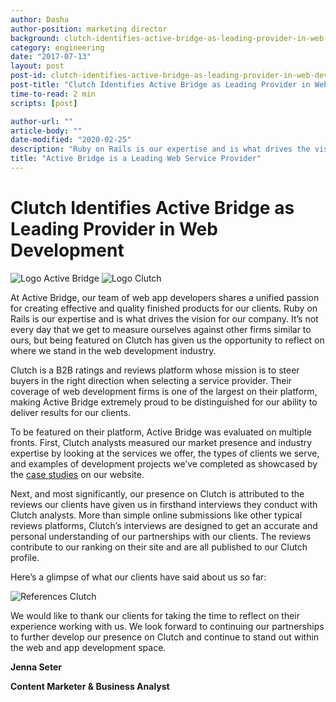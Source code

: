```yaml
---
author: Dasha
author-position: marketing director
background: clutch-identifies-active-bridge-as-leading-provider-in-web-development-back
category: engineering
date: "2017-07-13"
layout: post
post-id: clutch-identifies-active-bridge-as-leading-provider-in-web-development
post-title: "Clutch Identifies Active Bridge as Leading Provider in Web Development"
time-to-read: 2 min
scripts: [post]

author-url: ""
article-body: ""
date-modified: "2020-02-25"
description: "Ruby on Rails is our expertise and is what drives the vision for our company"
title: "Active Bridge is a Leading Web Service Provider"
---
```


# Clutch Identifies Active Bridge as Leading Provider in Web Development

![Logo Active Bridge](https://i.imgur.com/FVcqZAo.jpg) ![Logo Clutch](https://i.imgur.com/qLme8ZQ.png)

At Active Bridge, our team of web app developers shares a unified passion for creating effective and quality finished products for our clients. Ruby on Rails is our expertise and is what drives the vision for our company. It’s not every day that we get to measure ourselves against other firms similar to ours, but being featured on Clutch has given us the opportunity to reflect on where we stand in the web development industry.

Clutch is a B2B ratings and reviews platform whose mission is to steer buyers in the right direction when selecting a service provider. Their coverage of web development firms is one of the largest on their platform, making Active Bridge extremely proud to be distinguished for our ability to deliver results for our clients.

To be featured on their platform, Active Bridge was evaluated on multiple fronts. First, Clutch analysts measured our market presence and industry expertise by looking at the services we offer, the types of clients we serve, and examples of development projects we’ve completed as showcased by the [case studies](https://active-bridge.com/portfolio) on our website.

Next, and most significantly, our presence on Clutch is attributed to the reviews our clients have given us in firsthand interviews they conduct with Clutch analysts. More than simple online submissions like other typical reviews platforms, Clutch’s interviews are designed to get an accurate and personal understanding of our partnerships with our clients. The reviews contribute to our ranking on their site and are all published to our Clutch profile.

Here’s a glimpse of what our clients have said about us so far:

![References Clutch](https://i.imgur.com/oNXy2Qm.jpg)

We would like to thank our clients for taking the time to reflect on their experience working with us. We look forward to continuing our partnerships to further develop our presence on Clutch and continue to stand out within the web and app development space.

**Jenna Seter**

**Content Marketer & Business Analyst**
